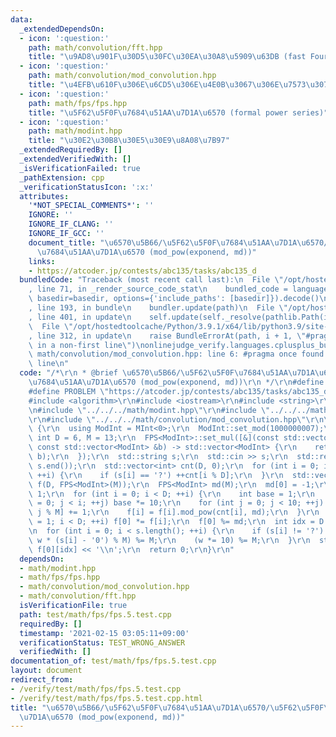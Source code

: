 ```yaml
---
data:
  _extendedDependsOn:
  - icon: ':question:'
    path: math/convolution/fft.hpp
    title: "\u9AD8\u901F\u30D5\u30FC\u30EA\u30A8\u5909\u63DB (fast Fourier transform)"
  - icon: ':question:'
    path: math/convolution/mod_convolution.hpp
    title: "\u4EFB\u610F\u306E\u6CD5\u306E\u4E0B\u3067\u306E\u7573\u307F\u8FBC\u307F"
  - icon: ':question:'
    path: math/fps/fps.hpp
    title: "\u5F62\u5F0F\u7684\u51AA\u7D1A\u6570 (formal power series)"
  - icon: ':question:'
    path: math/modint.hpp
    title: "\u30E2\u30B8\u30E5\u30E9\u8A08\u7B97"
  _extendedRequiredBy: []
  _extendedVerifiedWith: []
  _isVerificationFailed: true
  _pathExtension: cpp
  _verificationStatusIcon: ':x:'
  attributes:
    '*NOT_SPECIAL_COMMENTS*': ''
    IGNORE: ''
    IGNORE_IF_CLANG: ''
    IGNORE_IF_GCC: ''
    document_title: "\u6570\u5B66/\u5F62\u5F0F\u7684\u51AA\u7D1A\u6570/\u5F62\u5F0F\
      \u7684\u51AA\u7D1A\u6570 (mod_pow(exponend, md))"
    links:
    - https://atcoder.jp/contests/abc135/tasks/abc135_d
  bundledCode: "Traceback (most recent call last):\n  File \"/opt/hostedtoolcache/Python/3.9.1/x64/lib/python3.9/site-packages/onlinejudge_verify/documentation/build.py\"\
    , line 71, in _render_source_code_stat\n    bundled_code = language.bundle(stat.path,\
    \ basedir=basedir, options={'include_paths': [basedir]}).decode()\n  File \"/opt/hostedtoolcache/Python/3.9.1/x64/lib/python3.9/site-packages/onlinejudge_verify/languages/cplusplus.py\"\
    , line 193, in bundle\n    bundler.update(path)\n  File \"/opt/hostedtoolcache/Python/3.9.1/x64/lib/python3.9/site-packages/onlinejudge_verify/languages/cplusplus_bundle.py\"\
    , line 401, in update\n    self.update(self._resolve(pathlib.Path(included), included_from=path))\n\
    \  File \"/opt/hostedtoolcache/Python/3.9.1/x64/lib/python3.9/site-packages/onlinejudge_verify/languages/cplusplus_bundle.py\"\
    , line 312, in update\n    raise BundleErrorAt(path, i + 1, \"#pragma once found\
    \ in a non-first line\")\nonlinejudge_verify.languages.cplusplus_bundle.BundleErrorAt:\
    \ math/convolution/mod_convolution.hpp: line 6: #pragma once found in a non-first\
    \ line\n"
  code: "/*\r\n * @brief \u6570\u5B66/\u5F62\u5F0F\u7684\u51AA\u7D1A\u6570/\u5F62\u5F0F\
    \u7684\u51AA\u7D1A\u6570 (mod_pow(exponend, md))\r\n */\r\n#define IGNORE\r\n\
    #define PROBLEM \"https://atcoder.jp/contests/abc135/tasks/abc135_d\"\r\n\r\n\
    #include <algorithm>\r\n#include <iostream>\r\n#include <string>\r\n#include <vector>\r\
    \n#include \"../../../math/modint.hpp\"\r\n#include \"../../../math/fps/fps.hpp\"\
    \r\n#include \"../../../math/convolution/mod_convolution.hpp\"\r\n\r\nint main()\
    \ {\r\n  using ModInt = MInt<0>;\r\n  ModInt::set_mod(1000000007);\r\n  constexpr\
    \ int D = 6, M = 13;\r\n  FPS<ModInt>::set_mul([&](const std::vector<ModInt> &a,\
    \ const std::vector<ModInt> &b) -> std::vector<ModInt> {\r\n    return mod_convolution(a,\
    \ b);\r\n  });\r\n  std::string s;\r\n  std::cin >> s;\r\n  std::reverse(s.begin(),\
    \ s.end());\r\n  std::vector<int> cnt(D, 0);\r\n  for (int i = 0; i < s.length();\
    \ ++i) {\r\n    if (s[i] == '?') ++cnt[i % D];\r\n  }\r\n  std::vector<FPS<ModInt>>\
    \ f(D, FPS<ModInt>(M));\r\n  FPS<ModInt> md(M);\r\n  md[0] = -1;\r\n  md[M] =\
    \ 1;\r\n  for (int i = 0; i < D; ++i) {\r\n    int base = 1;\r\n    for (int j\
    \ = 0; j < i; ++j) base *= 10;\r\n    for (int j = 0; j < 10; ++j) f[i][base *\
    \ j % M] += 1;\r\n    f[i] = f[i].mod_pow(cnt[i], md);\r\n  }\r\n  for (int i\
    \ = 1; i < D; ++i) f[0] *= f[i];\r\n  f[0] %= md;\r\n  int idx = D - 1, w = 1;\r\
    \n  for (int i = 0; i < s.length(); ++i) {\r\n    if (s[i] != '?') (idx += M -\
    \ w * (s[i] - '0') % M) %= M;\r\n    (w *= 10) %= M;\r\n  }\r\n  std::cout <<\
    \ f[0][idx] << '\\n';\r\n  return 0;\r\n}\r\n"
  dependsOn:
  - math/modint.hpp
  - math/fps/fps.hpp
  - math/convolution/mod_convolution.hpp
  - math/convolution/fft.hpp
  isVerificationFile: true
  path: test/math/fps/fps.5.test.cpp
  requiredBy: []
  timestamp: '2021-02-15 03:05:11+09:00'
  verificationStatus: TEST_WRONG_ANSWER
  verifiedWith: []
documentation_of: test/math/fps/fps.5.test.cpp
layout: document
redirect_from:
- /verify/test/math/fps/fps.5.test.cpp
- /verify/test/math/fps/fps.5.test.cpp.html
title: "\u6570\u5B66/\u5F62\u5F0F\u7684\u51AA\u7D1A\u6570/\u5F62\u5F0F\u7684\u51AA\
  \u7D1A\u6570 (mod_pow(exponend, md))"
---
```

